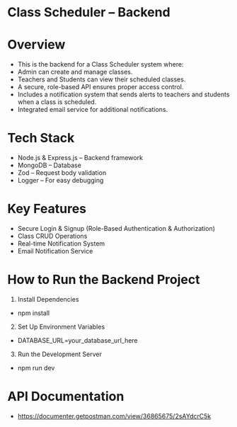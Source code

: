 # Class Scheduler – Backend

# Overview
- This is the backend for a Class Scheduler system where:
- Admin can create and manage classes.
- Teachers and Students can view their scheduled classes.
- A secure, role-based API ensures proper access control.
- Includes a notification system that sends alerts to teachers and students when a class is scheduled.
- Integrated email service for additional notifications.

# Tech Stack
- Node.js & Express.js – Backend framework
- MongoDB – Database
- Zod – Request body validation
- Logger – For easy debugging

# Key Features
- Secure Login & Signup (Role-Based Authentication & Authorization)
- Class CRUD Operations
- Real-time Notification System
- Email Notification Service

# How to Run the Backend Project

1. Install Dependencies
- npm install

2. Set Up Environment Variables
- DATABASE_URL=your_database_url_here

3. Run the Development Server
- npm run dev

# API Documentation
- https://documenter.getpostman.com/view/36865675/2sAYdcrC5k
